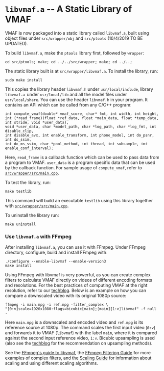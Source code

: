 `libvmaf.a` -- A Static Library of VMAF
===================

VMAF is now packaged into a static library called `libvmaf.a`, built using object files under `src/wrapper/obj` and `src/ptools` (10/4/2019 TO BE UPDATED).

To build `libvmaf.a`, make the `ptools` library first, followed by `wrapper`:

```
cd src/ptools; make; cd ../../src/wrapper; make; cd ../..;
```

The static library built is at `src/wrapper/libvmaf.a`. To install the library, run:

```
sudo make install
```

This copies the library header `libvmaf.h` under `usr/local/include`, library `libvmaf.a `under `usr/local/lib` and all the model files under `usr/local/share`. You can use the header `libvmaf.h` in your program. It contains an API which can be called from any C/C++ program:

```
int compute_vmaf(double* vmaf_score, char* fmt, int width, int height, 
int (*read_frame)(float *ref_data, float *main_data, float *temp_data, int stride, void *user_data), 
void *user_data, char *model_path, char *log_path, char *log_fmt, int disable_clip, 
int disable_avx, int enable_transform, int phone_model, int do_psnr, int do_ssim, 
int do_ms_ssim, char *pool_method, int thread, int subsample, int enable_conf_interval);
```

Here, `read_frame` is a callback function which can be used to pass data from a program to VMAF. `user_data` is a program specific data that can be used by the callback function. For sample usage of `compute_vmaf`, refer to [`src/wrapper/src/main.cpp`](../../wrapper/src/main.cpp).

To test the library, run:

```
make testlib
```

This command will build an executable `testlib` using this library together with [`src/wrapper/src/main.cpp`](../../wrapper/src/main.cpp).

To uninstall the library run:

```
make uninstall
```

### Use `libvmaf.a` with FFmpeg

After installing `libvmaf.a`, you can use it with FFmpeg. Under FFmpeg directory, configure, build and install FFmpeg with:

```
./configure --enable-libvmaf --enable-version3
make install
```

Using FFmpeg with libvmaf is very powerful, as you can create complex filters to calculate VMAF directly on videos of different encoding formats and resolutions. For the best practices of computing VMAF at the right resolution, refer to our [techblog](https://medium.com/netflix-techblog/vmaf-the-journey-continues-44b51ee9ed12). Below is an example on how you can compare a downscaled video with its original 1080p source:

```
ffmpeg -i main.mpg -i ref.mpg -filter_complex \
"[0:v]scale=1920x1080:flags=bicubic[main];[main][1:v]libvmaf" -f null -
```

Here `main.mpg` is a downscaled and encoded video and `ref.mpg` is its reference source at 1080p. The command scales the first input video (`0:v`) and forwards it to VMAF (`libvmaf`) with the label `main`, where it is compared against the second input reference video, `1:v`. Bicubic upsampling is used (also see the [techblog](https://medium.com/netflix-techblog/vmaf-the-journey-continues-44b51ee9ed12) for the recommendation on upsampling methods).

See the [FFmpeg's guide to libvmaf](https://ffmpeg.org/ffmpeg-filters.html#libvmaf), the [FFmpeg Filtering Guide](https://trac.ffmpeg.org/wiki/FilteringGuide) for more examples of complex filters, and the [Scaling Guide](https://trac.ffmpeg.org/wiki/Scaling) for information about scaling and using different scaling algorithms.
